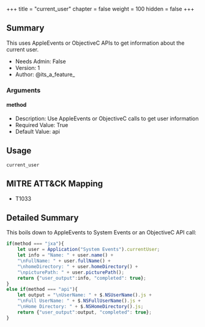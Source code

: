 +++
title = "current_user"
chapter = false
weight = 100
hidden = false
+++

## Summary

This uses AppleEvents or ObjectiveC APIs to get information about the current user.

- Needs Admin: False  
- Version: 1  
- Author: @its_a_feature_  

### Arguments

#### method

- Description: Use AppleEvents or ObjectiveC calls to get user information
- Required Value: True  
- Default Value: api  

## Usage

```
current_user
```

## MITRE ATT&CK Mapping

- T1033  
## Detailed Summary

This boils down to AppleEvents to System Events or an ObjectiveC API call:
```JavaScript
if(method === "jxa"){
    let user = Application("System Events").currentUser;
    let info = "Name: " + user.name() +
    "\nFullName: " + user.fullName() +
    "\nhomeDirectory: " + user.homeDirectory() +
    "\npicturePath: " + user.picturePath();
    return {"user_output":info, "completed": true};
}
else if(method === "api"){
    let output = "\nUserName: " + $.NSUserName().js +
    "\nFull UserName: " + $.NSFullUserName().js +
    "\nHome Directory: " + $.NSHomeDirectory().js;
    return {"user_output":output, "completed": true};
}
```
